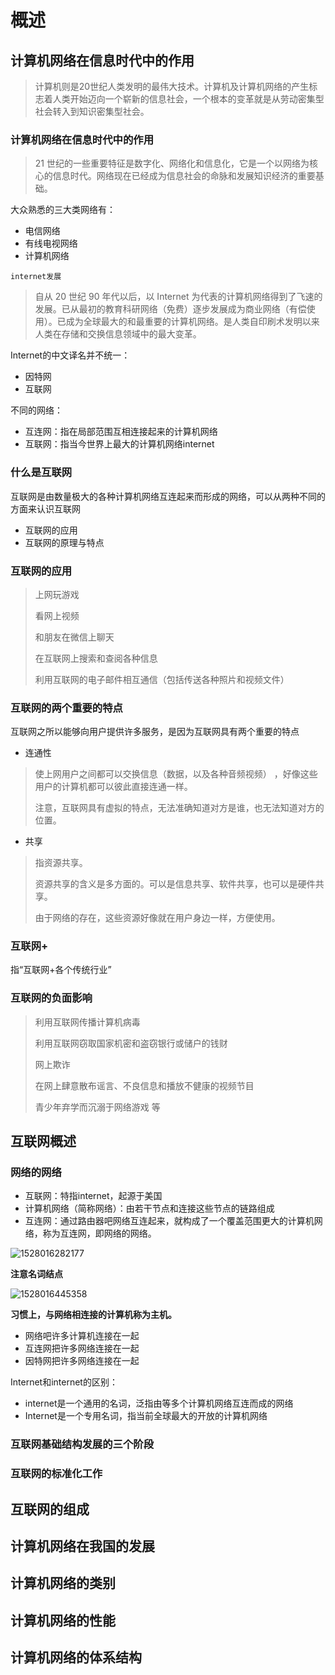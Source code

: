 # 概述

## 计算机网络在信息时代中的作用

>计算机则是20世纪人类发明的最伟大技术。计算机及计算机网络的产生标志着人类开始迈向一个崭新的信息社会，一个根本的变革就是从劳动密集型社会转入到知识密集型社会。

### 计算机网络在信息时代中的作用

> 21 世纪的一些重要特征是数字化、网络化和信息化，它是一个以网络为核心的信息时代。网络现在已经成为信息社会的命脉和发展知识经济的重要基础。

大众熟悉的三大类网络有：

* 电信网络
* 有线电视网络
* 计算机网络

`internet发展`

> 自从 20 世纪 90 年代以后，以 Internet 为代表的计算机网络得到了飞速的发展。已从最初的教育科研网络（免费）逐步发展成为商业网络（有偿使用）。已成为全球最大的和最重要的计算机网络。是人类自印刷术发明以来人类在存储和交换信息领域中的最大变革。

Internet的中文译名并不统一：

* 因特网
* 互联网

不同的网络：

* 互连网：指在局部范围互相连接起来的计算机网络
* 互联网：指当今世界上最大的计算机网络internet

### 什么是互联网

互联网是由数量极大的各种计算机网络互连起来而形成的网络，可以从两种不同的方面来认识互联网

* 互联网的应用
* 互联网的原理与特点

### 互联网的应用

> 上网玩游戏
>
> 看网上视频
>
> 和朋友在微信上聊天
>
> 在互联网上搜索和查阅各种信息
>
> 利用互联网的电子邮件相互通信（包括传送各种照片和视频文件）

### 互联网的两个重要的特点

互联网之所以能够向用户提供许多服务，是因为互联网具有两个重要的特点

* 连通性

> 使上网用户之间都可以交换信息（数据，以及各种音频视频） ，好像这些用户的计算机都可以彼此直接连通一样。
>
> 注意，互联网具有虚拟的特点，无法准确知道对方是谁，也无法知道对方的位置。

* 共享

> 指资源共享。
>
> 资源共享的含义是多方面的。可以是信息共享、软件共享，也可以是硬件共享。
>
> 由于网络的存在，这些资源好像就在用户身边一样，方便使用。

### 互联网+

指“互联网+各个传统行业”

### 互联网的负面影响

> 利用互联网传播计算机病毒
>
> 利用互联网窃取国家机密和盗窃银行或储户的钱财
>
> 网上欺诈
>
> 在网上肆意散布谣言、不良信息和播放不健康的视频节目
>
> 青少年弃学而沉溺于网络游戏 等

## 互联网概述

### 网络的网络

* 互联网：特指internet，起源于美国
* 计算机网络（简称网络）：由若干节点和连接这些节点的链路组成
* 互连网：通过路由器吧网络互连起来，就构成了一个覆盖范围更大的计算机网络，称为互连网，即网络的网络。

![1528016282177](C:\Users\XIEYIP~1\AppData\Local\Temp\1528016282177.png)

**注意名词结点**

![1528016445358](C:\Users\XIEYIP~1\AppData\Local\Temp\1528016445358.png)

**习惯上，与网络相连接的计算机称为主机。**

* 网络吧许多计算机连接在一起
* 互连网把许多网络连接在一起
* 因特网把许多网络连接在一起

Internet和internet的区别：

* internet是一个通用的名词，泛指由等多个计算机网络互连而成的网络
* Internet是一个专用名词，指当前全球最大的开放的计算机网络

































### 互联网基础结构发展的三个阶段





### 互联网的标准化工作









































































## 互联网的组成

## 计算机网络在我国的发展

## 计算机网络的类别

## 计算机网络的性能

## 计算机网络的体系结构

